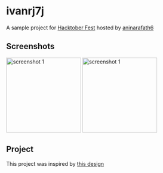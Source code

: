 # ivanrj7j

A sample project for [Hacktober Fest](https://github.com/aninarafath6/flutter-hacktoberfest) hosted by [aninarafath6](https://github.com/aninarafath6)

## Screenshots

<img src="https://user-images.githubusercontent.com/67944313/194744081-b43ed1e4-4bfd-4005-b827-5e7babeb44b3.jpg" alt="screenshot 1" width="200"/>

<img src="https://user-images.githubusercontent.com/67944313/194744086-ac11469d-3fdf-43dc-af21-521bbb534219.jpg" alt="screenshot 1" width="200"/>




## Project
This project was inspired by [this design](https://dribbble.com/shots/18564559-Banking-Mobile-App)
